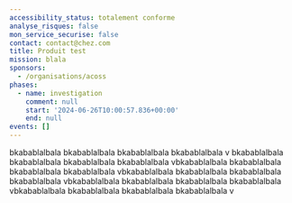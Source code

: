 ```yaml
---
accessibility_status: totalement conforme
analyse_risques: false
mon_service_securise: false
contact: contact@chez.com
title: Produit test
mission: blala
sponsors:
  - /organisations/acoss
phases:
  - name: investigation
    comment: null
    start: '2024-06-26T10:00:57.836+00:00'
    end: null
events: []
---
```

bkabablalbala bkabablalbala bkabablalbala bkabablalbala v bkabablalbala bkabablalbala bkabablalbala bkabablalbala vbkabablalbala bkabablalbala bkabablalbala bkabablalbala vbkabablalbala bkabablalbala bkabablalbala bkabablalbala vbkabablalbala bkabablalbala bkabablalbala bkabablalbala vbkabablalbala bkabablalbala bkabablalbala bkabablalbala v